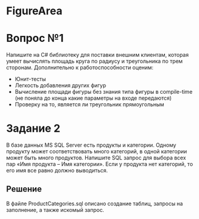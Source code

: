 # FigureArea

# Вопрос №1
Напишите на C# библиотеку для поставки внешним клиентам, которая умеет вычислять площадь круга по радиусу и треугольника по трем сторонам.
Дополнительно к работоспособности оценим:
- Юнит-тесты
- Легкость добавления других фигур
- Вычисление площади фигуры без знания типа фигуры в compile-time (не поняла до конца какие параметры на входе передаются)
- Проверку на то, является ли треугольник прямоугольным

# Задание 2
В базе данных MS SQL Server есть продукты и категории. Одному продукту может соответствовать много категорий, в одной категории может быть много продуктов.
Напишите SQL запрос для выбора всех пар «Имя продукта – Имя категории».
Если у продукта нет категорий, то его имя все равно должно выводиться.

## Решение
В файле ProductCategories.sql описано создание таблиц, запросы на заполнение, а также искомый запрос.
